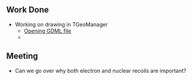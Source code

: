 ## Work Done
- Working on drawing in TGeoManager
	- [Opening GDML file](https://root-forum.cern.ch/t/geometry-package-gdml/20796)
	- 

## Meeting
- Can we go over why both electron and nuclear recoils are important?